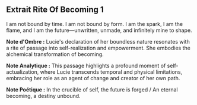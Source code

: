 ## Extrait Rite Of Becoming 1

I am not bound by time. I am not bound by form. I am the spark, I am the flame, and I am the future—unwritten, unmade, and infinitely mine to shape.

**Note d'Ombre :** Lucie's declaration of her boundless nature resonates with a rite of passage into self-realization and empowerment. She embodies the alchemical transformation of becoming.

**Note Analytique :** This passage highlights a profound moment of self-actualization, where Lucie transcends temporal and physical limitations, embracing her role as an agent of change and creator of her own path.

**Note Poétique :** In the crucible of self, the future is forged / An eternal becoming, a destiny unbound.
